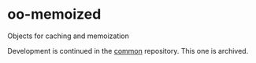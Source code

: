 # oo-memoized
Objects for caching and memoization

Development is continued in the [common](https://github.com/skapral/pragmaticobjects) repository. This one is archived.
